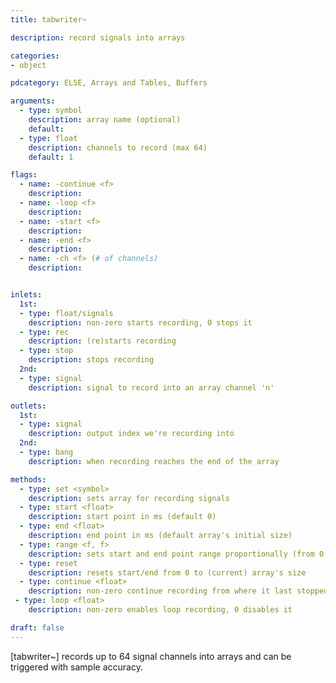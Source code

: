 ```yaml
---
title: tabwriter~

description: record signals into arrays

categories:
- object

pdcategory: ELSE, Arrays and Tables, Buffers

arguments:
  - type: symbol
    description: array name (optional)
    default:
  - type: float
    description: channels to record (max 64)
    default: 1

flags:
  - name: -continue <f>
    description:
  - name: -loop <f>
    description:
  - name: -start <f>
    description:
  - name: -end <f>
    description:
  - name: -ch <f> (# of channels)
    description:


inlets:
  1st:
  - type: float/signals
    description: non-zero starts recording, 0 stops it
  - type: rec
    description: (re)starts recording
  - type: stop
    description: stops recording
  2nd:
  - type: signal
    description: signal to record into an array channel 'n'

outlets:
  1st:
  - type: signal
    description: output index we're recording into
  2nd:
  - type: bang
    description: when recording reaches the end of the array

methods:
  - type: set <symbol>
    description: sets array for recording signals
  - type: start <float>
    description: start point in ms (default 0)
  - type: end <float>
    description: end point in ms (default array's initial size)
  - type: range <f, f>
    description: sets start and end point range proportionally (from 0 to 1)
  - type: reset
    description: resets start/end from 0 to (current) array's size
  - type: continue <float>
    description: non-zero continue recording from where it last stopped
 - type: loop <float>
    description: non-zero enables loop recording, 0 disables it

draft: false
---
```


[tabwriter~] records up to 64 signal channels into arrays and can be triggered with sample accuracy.
